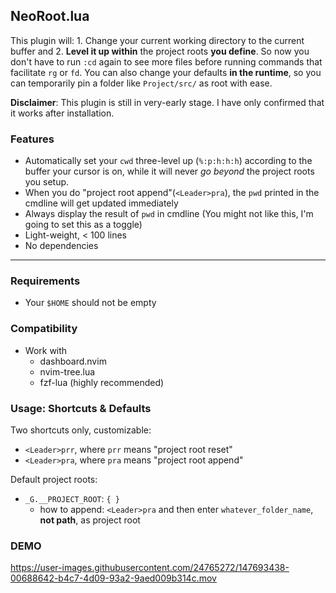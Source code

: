NeoRoot.lua
---

This plugin will: 1. Change your current working directory to the current buffer and 2. __Level it up within__ the project roots __you define__.
So now you don't have to run `:cd` again to see more files before running commands that facilitate `rg` or `fd`.
You can also change your defaults __in the runtime__, so you can temporarily pin a folder like `Project/src/` as root with ease.

__Disclaimer__: This plugin is still in very-early stage. I have only confirmed that it works after installation.

### Features

- Automatically set your `cwd` three-level up (`%:p:h:h:h`) according to the buffer your cursor is on,
  while it will never _go beyond_ the project roots you setup.
- When you do "project root append"(`<Leader>pra`), the `pwd` printed in the cmdline will get updated immediately
- Always display the result of `pwd` in cmdline (You might not like this, I'm going to set this as a toggle)
- Light-weight, < 100 lines
- No dependencies

---

### Requirements

- Your `$HOME` should not be empty

### Compatibility

- Work with
  - dashboard.nvim
  - nvim-tree.lua
  - fzf-lua (highly recommended)

### Usage: Shortcuts & Defaults

Two shortcuts only, customizable:

- `<Leader>prr`, where `prr` means "project root reset"
- `<Leader>pra`, where `pra` means "project root append"

Default project roots:

- `_G.__PROJECT_ROOT`: `{ }`
  - how to append: `<Leader>pra` and then enter `whatever_folder_name`, __not path__, as project root

### DEMO

https://user-images.githubusercontent.com/24765272/147693438-00688642-b4c7-4d09-93a2-9aed009b314c.mov



